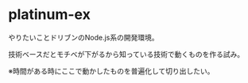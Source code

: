 # platinum-ex

やりたいことドリブンのNode.js系の開発環境。

技術ベースだとモチベが下がるから知っている技術で動くものを作る試み。

※時間がある時にここで動かしたものを普遍化して切り出したい。